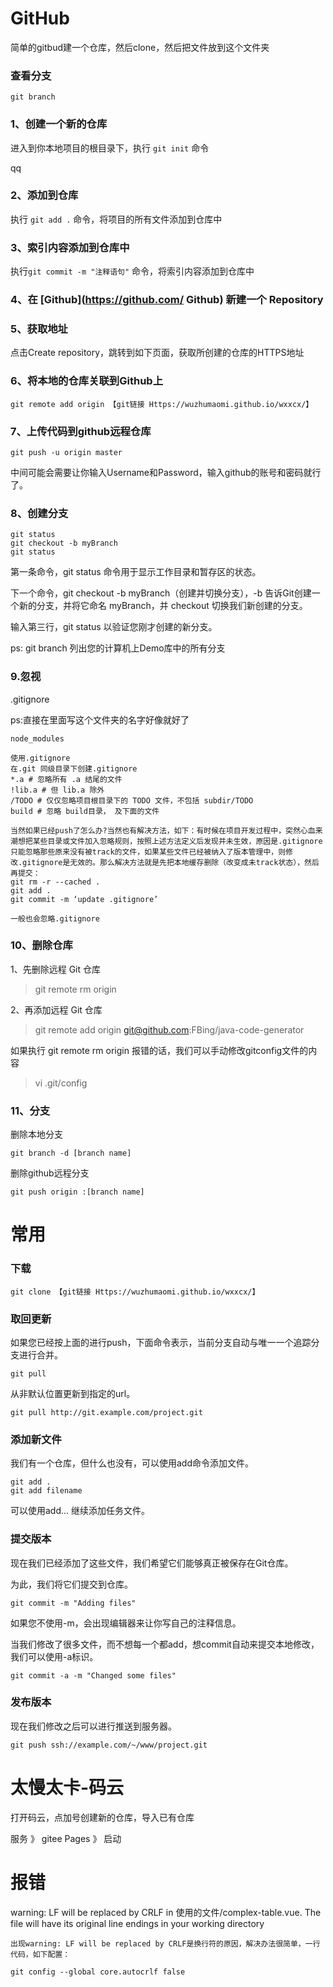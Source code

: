 # GitHub

简单的gitbud建一个仓库，然后clone，然后把文件放到这个文件夹

### 查看分支

```
git branch
```

### 1、创建一个新的仓库 

进入到你本地项目的根目录下，执行 `git init` 命令

qq

### 2、添加到仓库

执行 `git add .` 命令，将项目的所有文件添加到仓库中

### 3、索引内容添加到仓库中

执行`git commit -m "注释语句"` 命令，将索引内容添加到仓库中

### 4、在 [Github](https://github.com/ Github) 新建一个 Repository

### 5、获取地址

点击Create repository，跳转到如下页面，获取所创建的仓库的HTTPS地址

### 6、将本地的仓库关联到Github上

```
git remote add origin 【git链接 Https://wuzhumaomi.github.io/wxxcx/】
```

### 7、上传代码到github远程仓库

```
git push -u origin master
```

中间可能会需要让你输入Username和Password，输入github的账号和密码就行了。

### 8、创建分支

```
git status
git checkout -b myBranch
git status 
```

第一条命令，git status 命令用于显示工作目录和暂存区的状态。

下一个命令，git checkout -b myBranch（创建并切换分支），-b 告诉Git创建一个新的分支，并将它命名 myBranch，并 checkout 切换我们新创建的分支。

输入第三行，git status 以验证您刚才创建的新分支。

ps: git branch 列出您的计算机上Demo库中的所有分支

### 9.忽视

.gitignore

ps:直接在里面写这个文件夹的名字好像就好了

```
node_modules
```



```
使用.gitignore
在.git 同级目录下创建.gitignore
*.a # 忽略所有 .a 结尾的文件
!lib.a # 但 lib.a 除外
/TODO # 仅仅忽略项目根目录下的 TODO 文件，不包括 subdir/TODO
build # 忽略 build目录， 及下面的文件

当然如果已经push了怎么办?当然也有解决方法，如下：有时候在项目开发过程中，突然心血来潮想把某些目录或文件加入忽略规则，按照上述方法定义后发现并未生效，原因是.gitignore只能忽略那些原来没有被track的文件，如果某些文件已经被纳入了版本管理中，则修改.gitignore是无效的。那么解决方法就是先把本地缓存删除（改变成未track状态），然后再提交：
git rm -r --cached .
git add .
git commit -m ‘update .gitignore’

一般也会忽略.gitignore
```



### 10、删除仓库

1、先删除远程 Git 仓库

> git remote rm origin

2、再添加远程 Git 仓库

> git remote add origin git@github.com:FBing/java-code-generator

如果执行 git remote rm origin 报错的话，我们可以手动修改gitconfig文件的内容

> vi .git/config

### 11、分支

删除本地分支

```
git branch -d [branch name]
```

删除github远程分支

```
git push origin :[branch name]
```

# 常用

### 下载

```
git clone 【git链接 Https://wuzhumaomi.github.io/wxxcx/】
```

### 取回更新

如果您已经按上面的进行push，下面命令表示，当前分支自动与唯一一个追踪分支进行合并。

```
git pull 
```

从非默认位置更新到指定的url。

```
git pull http://git.example.com/project.git
```

### 添加新文件

我们有一个仓库，但什么也没有，可以使用add命令添加文件。

```
git add .
git add filename
```

可以使用add... 继续添加任务文件。

### 提交版本

现在我们已经添加了这些文件，我们希望它们能够真正被保存在Git仓库。

为此，我们将它们提交到仓库。

```
git commit -m "Adding files"
```

如果您不使用-m，会出现编辑器来让你写自己的注释信息。

当我们修改了很多文件，而不想每一个都add，想commit自动来提交本地修改，我们可以使用-a标识。

```
git commit -a -m "Changed some files"
```

### 发布版本

现在我们修改之后可以进行推送到服务器。

```
git push ssh://example.com/~/www/project.git
```

# 太慢太卡-码云

打开码云，点加号创建新的仓库，导入已有仓库

服务 》 gitee Pages 》 启动

# 报错

warning: LF will be replaced by CRLF in 使用的文件/complex-table.vue.
The file will have its original line endings in your working directory

```
出现warning: LF will be replaced by CRLF是换行符的原因，解决办法很简单，一行代码，如下配置：

git config --global core.autocrlf false
```

